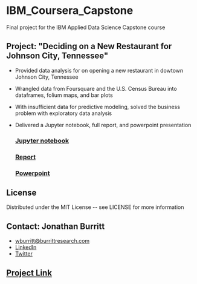 # IBM_Coursera_Capstone
Final project for the IBM Applied Data Science Capstone course

## Project: "Deciding on a New Restaurant for Johnson City, Tennessee"

* Provided data analysis for on opening a new restaurant in dowtown Johnson City, Tennessee
* Wrangled data from Foursquare and the U.S. Census Bureau into dataframes, folium maps, and bar plots
* With insufficient data for predictive modeling, solved the business problem with exploratory data analysis
* Delivered a Jupyter notebook, full report, and powerpoint presentation

    ### [Jupyter notebook](https://github.com/burrittresearch/IBM_Coursera_Capstone/blob/master/capstone_project_report_jb_wk2.pdf 'Notebook')

    ### [Report](https://github.com/burrittresearch/IBM_Coursera_Capstone/blob/master/capstone_project_neigh_wk2_jb.ipynb 'Report')

    ### [Powerpoint](https://github.com/burrittresearch/IBM_Coursera_Capstone/blob/master/capstone_project_presentation_jb_wk2.pdf 'Presentation')


## License
Distributed under the MIT License -- see LICENSE for more information

## Contact: Jonathan Burritt
* [wburritt@burrittresearch.com](mailto:wburritt@burrittresearch.com)
* [LinkedIn](https://www.linkedin.com/in/burrittresearch/ "Burritt Research LinkedIn")
* [Twitter](https://twitter.com/burrittresearch/ "Burritt Research Twitter")

## [Project Link](https://github.com/burrittresearch/IBM_Coursera_Capstone 'Project')

